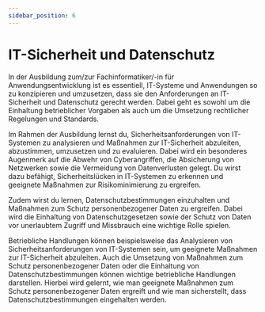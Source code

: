 ```yaml
---
sidebar_position: 6
---
```


# IT-Sicherheit und Datenschutz

<!-- Umsetzen, Integrieren und Prüfen von Maßnahmen zur IT-Sicherheit und zum Datenschutz (§4 Absatz 2 Nummer 6)

Betriebliche Vorgaben und rechtliche Regelungen zur IT-Sicherheit und Zum Datenschutz einhalten

Sicherheitsanforderungen von IT-Systemen
analysieren und Maßnahmen zur IT-Sicherheit
ableiten, abstimmen, umsetzen und evaluieren -->

In der Ausbildung zum/zur Fachinformatiker/-in für Anwendungsentwicklung ist es essentiell, IT-Systeme und Anwendungen so zu konzipieren und umzusetzen, dass sie den Anforderungen an IT-Sicherheit und Datenschutz gerecht werden. Dabei geht es sowohl um die Einhaltung betrieblicher Vorgaben als auch um die Umsetzung rechtlicher Regelungen und Standards.

Im Rahmen der Ausbildung lernst du, Sicherheitsanforderungen von IT-Systemen zu analysieren und Maßnahmen zur IT-Sicherheit abzuleiten, abzustimmen, umzusetzen und zu evaluieren. Dabei wird ein besonderes Augenmerk auf die Abwehr von Cyberangriffen, die Absicherung von Netzwerken sowie die Vermeidung von Datenverlusten gelegt. Du wirst dazu befähigt, Sicherheitslücken in IT-Systemen zu erkennen und geeignete Maßnahmen zur Risikominimierung zu ergreifen.

Zudem wirst du lernen, Datenschutzbestimmungen einzuhalten und Maßnahmen zum Schutz personenbezogener Daten zu ergreifen. Dabei wird die Einhaltung von Datenschutzgesetzen sowie der Schutz von Daten vor unerlaubtem Zugriff und Missbrauch eine wichtige Rolle spielen.

Betriebliche Handlungen können beispielsweise das Analysieren von Sicherheitsanforderungen von IT-Systemen sein, um geeignete Maßnahmen zur IT-Sicherheit abzuleiten. Auch die Umsetzung von Maßnahmen zum Schutz personenbezogener Daten oder die Einhaltung von Datenschutzbestimmungen können wichtige betriebliche Handlungen darstellen. Hierbei wird gelernt, wie man geeignete Maßnahmen zum Schutz personenbezogener Daten ergreift und wie man sicherstellt, dass Datenschutzbestimmungen eingehalten werden.
